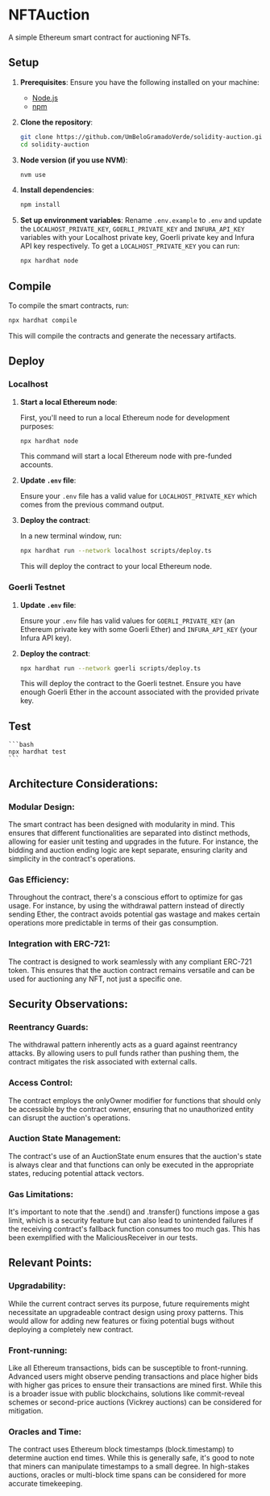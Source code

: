 
# NFTAuction

A simple Ethereum smart contract for auctioning NFTs.

## Setup

1. **Prerequisites**: Ensure you have the following installed on your machine:
    - [Node.js](https://nodejs.org/)
    - [npm](https://www.npmjs.com/get-npm)
    
2. **Clone the repository**:
    ```bash
    git clone https://github.com/UmBeloGramadoVerde/solidity-auction.git
    cd solidity-auction
    ```

3. **Node version (if you use NVM)**:
    ```bash
    nvm use
    ```

4. **Install dependencies**:
    ```bash
    npm install
    ```

4. **Set up environment variables**: Rename `.env.example` to `.env` and update the `LOCALHOST_PRIVATE_KEY`, `GOERLI_PRIVATE_KEY` and `INFURA_API_KEY` variables with your Localhost private key, Goerli private key and Infura API key respectively.
To get a `LOCALHOST_PRIVATE_KEY` you can run:
    ```bash
    npx hardhat node
    ```

## Compile

To compile the smart contracts, run:

```bash
npx hardhat compile
```

This will compile the contracts and generate the necessary artifacts.

## Deploy

### Localhost

1. **Start a local Ethereum node**: 

    First, you'll need to run a local Ethereum node for development purposes:

    ```bash
    npx hardhat node
    ```

    This command will start a local Ethereum node with pre-funded accounts.

2. **Update `.env` file**: 

    Ensure your `.env` file has a valid value for `LOCALHOST_PRIVATE_KEY` which comes from the previous command output.

3. **Deploy the contract**:

    In a new terminal window, run:

    ```bash
    npx hardhat run --network localhost scripts/deploy.ts
    ```

    This will deploy the contract to your local Ethereum node.

### Goerli Testnet

1. **Update `.env` file**: 

    Ensure your `.env` file has valid values for `GOERLI_PRIVATE_KEY` (an Ethereum private key with some Goerli Ether) and `INFURA_API_KEY` (your Infura API key).

2. **Deploy the contract**:

    ```bash
    npx hardhat run --network goerli scripts/deploy.ts
    ```

    This will deploy the contract to the Goerli testnet. Ensure you have enough Goerli Ether in the account associated with the provided private key.

## Test

    ```bash
    npx hardhat test
    ```

## Architecture Considerations:
### Modular Design:
The smart contract has been designed with modularity in mind. This ensures that different functionalities are separated into distinct methods, allowing for easier unit testing and upgrades in the future. For instance, the bidding and auction ending logic are kept separate, ensuring clarity and simplicity in the contract's operations.

### Gas Efficiency:
Throughout the contract, there's a conscious effort to optimize for gas usage. For instance, by using the withdrawal pattern instead of directly sending Ether, the contract avoids potential gas wastage and makes certain operations more predictable in terms of their gas consumption.

### Integration with ERC-721:
The contract is designed to work seamlessly with any compliant ERC-721 token. This ensures that the auction contract remains versatile and can be used for auctioning any NFT, not just a specific one.

## Security Observations:
### Reentrancy Guards:
The withdrawal pattern inherently acts as a guard against reentrancy attacks. By allowing users to pull funds rather than pushing them, the contract mitigates the risk associated with external calls.

### Access Control:
The contract employs the onlyOwner modifier for functions that should only be accessible by the contract owner, ensuring that no unauthorized entity can disrupt the auction's operations.

### Auction State Management:
The contract's use of an AuctionState enum ensures that the auction's state is always clear and that functions can only be executed in the appropriate states, reducing potential attack vectors.

### Gas Limitations:
It's important to note that the .send() and .transfer() functions impose a gas limit, which is a security feature but can also lead to unintended failures if the receiving contract's fallback function consumes too much gas. This has been exemplified with the MaliciousReceiver in our tests.

## Relevant Points:
### Upgradability:
While the current contract serves its purpose, future requirements might necessitate an upgradeable contract design using proxy patterns. This would allow for adding new features or fixing potential bugs without deploying a completely new contract.

### Front-running:
Like all Ethereum transactions, bids can be susceptible to front-running. Advanced users might observe pending transactions and place higher bids with higher gas prices to ensure their transactions are mined first. While this is a broader issue with public blockchains, solutions like commit-reveal schemes or second-price auctions (Vickrey auctions) can be considered for mitigation.

### Oracles and Time:
The contract uses Ethereum block timestamps (block.timestamp) to determine auction end times. While this is generally safe, it's good to note that miners can manipulate timestamps to a small degree. In high-stakes auctions, oracles or multi-block time spans can be considered for more accurate timekeeping.